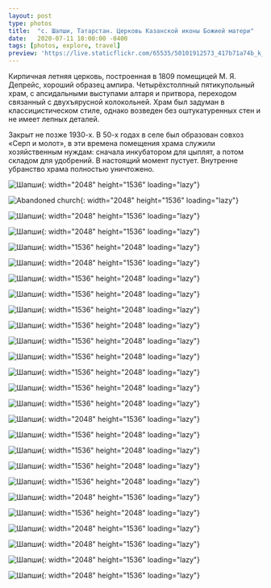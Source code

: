 ```yaml
---
layout: post
type: photos
title:  "с. Шапши, Татарстан. Церковь Казанской иконы Божией матери"
date:   2020-07-11 10:00:00 -0400
tags: [photos, explore, travel]
preview: 'https://live.staticflickr.com/65535/50101912573_417b71a74b_k_d.jpg'
---
```


Кирпичная летняя церковь, построенная в 1809 помещицей М. Я. Депрейс, хороший образец ампира. Четырёхстолпный пятикупольный храм, с апсидальными выступами алтаря и притвора, переходом связанный с двухъярусной колокольней. Храм был задуман в классицистическом стиле, однако возведен без оштукатуренных стен и не имеет лепных деталей.

Закрыт не позже 1930-х. В 50-х годах в селе был образован совхоз «Серп и молот», в эти времена помещения храма служили хозяйственным нуждам: сначала инкубатором для цыплят, а потом складом для удобрений. В настоящий момент пустует. Внутренне убранство храма полностью уничтожено.

<Frame src="https://www.google.com/maps/embed?pb=!1m14!1m12!1m3!1d1951.847840309015!2d49.49123515551815!3d55.94923911116293!2m3!1f0!2f0!3f0!3m2!1i1024!2i768!4f13.1!5e1!3m2!1sen!2sca!4v1593805362188!5m2!1sen!2sca" />

![Шапши](https://live.staticflickr.com/65535/50101912388_4f25bc2260_k.jpg){: width="2048" height="1536" loading="lazy"}

![Abandoned church](https://live.staticflickr.com/65535/50101912573_417b71a74b_k.jpg){: width="2048" height="1536" loading="lazy"}

![Шапши](https://live.staticflickr.com/65535/50102720712_e6f5fe7485_k.jpg){: width="2048" height="1536" loading="lazy"}

![Шапши](https://live.staticflickr.com/65535/50102494191_2a5769c966_k.jpg){: width="2048" height="1536" loading="lazy"}

![Шапши](https://live.staticflickr.com/65535/50102494401_53121f4979_k.jpg){: width="1536" height="2048" loading="lazy"}

![Шапши](https://live.staticflickr.com/65535/50102494596_13c26b8274_k.jpg){: width="2048" height="1536" loading="lazy"}

![Шапши](https://live.staticflickr.com/65535/50102494826_107c7914f4_k.jpg){: width="1536" height="2048" loading="lazy"}

![Шапши](https://live.staticflickr.com/65535/50102721552_450dc0a049_k.jpg){: width="1536" height="2048" loading="lazy"}

![Шапши](https://live.staticflickr.com/65535/50102495211_7b9057f840_k.jpg){: width="1536" height="2048" loading="lazy"}

![Шапши](https://live.staticflickr.com/65535/50102722027_4b5bc9296d_k.jpg){: width="1536" height="2048" loading="lazy"}

![Шапши](https://live.staticflickr.com/65535/50102722242_481d0e253a_k.jpg){: width="1536" height="2048" loading="lazy"}

![Шапши](https://live.staticflickr.com/65535/50102495791_7ce6fc031b_k.jpg){: width="1536" height="2048" loading="lazy"}

![Шапши](https://live.staticflickr.com/65535/50101914883_e7f2dac7a7_k.jpg){: width="1536" height="2048" loading="lazy"}

![Шапши](https://live.staticflickr.com/65535/50101915123_fa21e01448_k.jpg){: width="1536" height="2048" loading="lazy"}

![Шапши](https://live.staticflickr.com/65535/50102496401_8865372718_k.jpg){: width="1536" height="2048" loading="lazy"}

![Шапши](https://live.staticflickr.com/65535/50101915638_9f44fe5661_k.jpg){: width="2048" height="1536" loading="lazy"}

![Шапши](https://live.staticflickr.com/65535/50102723387_65b0b4d62b_k.jpg){: width="1536" height="2048" loading="lazy"}

![Шапши](https://live.staticflickr.com/65535/50102496966_9b0af9aa58_k.jpg){: width="1536" height="2048" loading="lazy"}

![Шапши](https://live.staticflickr.com/65535/50102497161_2a99344261_k.jpg){: width="1536" height="2048" loading="lazy"}

![Шапши](https://live.staticflickr.com/65535/50102497326_80b4ffdd39_k.jpg){: width="1536" height="2048" loading="lazy"}

![Шапши](https://live.staticflickr.com/65535/50101916723_4fc3a2206a_k.jpg){: width="2048" height="1536" loading="lazy"}

![Шапши](https://live.staticflickr.com/65535/50101916953_a7e0a8b890_k.jpg){: width="1536" height="2048" loading="lazy"}

![Шапши](https://live.staticflickr.com/65535/50101917098_33dd34851c_k.jpg){: width="2048" height="1536" loading="lazy"}

![Шапши](https://live.staticflickr.com/65535/50102724672_5c07c9df6f_k.jpg){: width="2048" height="1536" loading="lazy"}

![Шапши](https://live.staticflickr.com/65535/50102720227_54fe21c492_k.jpg){: width="2048" height="1536" loading="lazy"}

![Шапши](https://live.staticflickr.com/65535/50102720037_2072aeffa9_k.jpg){: width="2048" height="1536" loading="lazy"}
